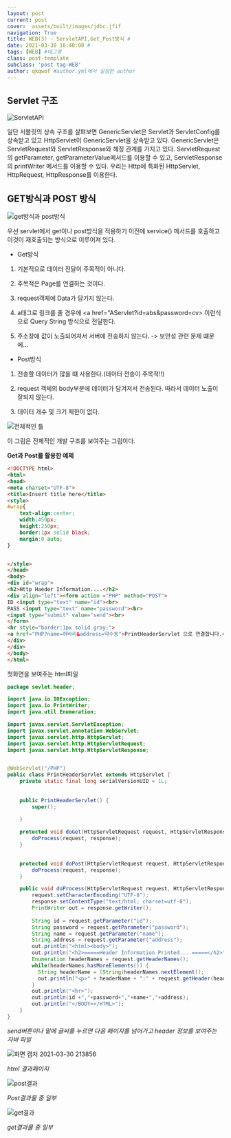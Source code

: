 ```yaml
---
layout: post
current: post
cover:  assets/built/images/jdbc.jfif
navigation: True
title: WEB(3) - ServletAPI,Get_Post방식 #
date: 2021-03-30 16:40:00 #
tags: [WEB] #태그명
class: post-template
subclass: 'post tag-WEB'
author: qkqwof #author.yml에서 설정한 author
---
```


## Servlet 구조

![ServletAPI](https://user-images.githubusercontent.com/76687078/112987022-34ffbb80-919d-11eb-9e92-6754f514333f.jpg)

일단 서블릿의 상속 구조를 살펴보면 GenericServlet은 Servlet과 ServletConfig를 상속받고 있고 HttpServlet이 GenericServlet을 상속받고 있다. 
GenericServlet은 ServletRequest와 ServletResponse와 헤징 관계를 가지고 있다. ServletRequest의 getParameter, getParameterValue메서드를 이용할 수 있고, ServletResponse의 printWriter 메서드를 이용할 수 있다. 우리는 Http에 특화된 HttpServlet, HttpRequest, HttpResponse를 이용한다.

## GET방식과 POST 방식

![get방식과 post방식](https://user-images.githubusercontent.com/76687078/112987089-4b0d7c00-919d-11eb-83b6-1e720602b562.jpg)

우선 servlet에서 get이나 post방식을 적용하기 이전에 service() 메서드를 호출하고 이것이 재호출되는 방식으로 이루어져 있다.

- Get방식

1. 기본적으로 데이터 전달이 주목적이 아니다.
2. 주목적은 Page를 연결하는 것이다.

3. request객체에 Data가 담기지 않는다.

4. a태그로 링크를 줄 경우에
<a href="AServlet?id=abs&password=cv> 이런식으로 Query String 방식으로 전달한다.

5. 주소창에 값이 노출되어져서 서버에 전송하지 않는다.
-> 보안성 관련 문제 떄문에...

- Post방식

1. 전송할 데이터가 많을 떄 사용한다.(데이터 전송이 주목적!!)

2. request 객체의 body부분에 데이터가 담겨져서 전송된다. 따라서 데이터 노출이 잘되지 않는다.

3. 데이터 개수 및 크기 제한이 없다.

![전체적인 틀](https://user-images.githubusercontent.com/76687078/112987162-5f517900-919d-11eb-808e-37f581473855.jpg)

이 그림은 전체적인 개발 구조를 보여주는 그림이다.


**Get과 Post를 활용한 예제**

``` html
<!DOCTYPE html>
<html>
<head>
<meta charset="UTF-8">
<title>Insert title here</title>
<style>
#wrap{
	text-align:center;
	width:450px;
	height:250px;
	border:1px solid black;
	margin:0 auto;
}


</style>
</head>
<body>
<div id="wrap">
<h2>Http Haeder Information....</h2>
<div align="left"><form action ="PHP" method="POST">
ID <input type="text" name="id"><br>
PASS <input type="text" name="password"><br>
<input type="submit" value="send"><br>
</form>
<hr style="border:1px solid gray;">
<a href="PHP?name=하바리&address=약수동">PrintHeaderServlet 으로 연결합니다.</a> 
</div>
</div>
</body>
</html>
```
첫화면을 보여주는 html파일

``` Java
package sevlet.header;

import java.io.IOException;
import java.io.PrintWriter;
import java.util.Enumeration;

import javax.servlet.ServletException;
import javax.servlet.annotation.WebServlet;
import javax.servlet.http.HttpServlet;
import javax.servlet.http.HttpServletRequest;
import javax.servlet.http.HttpServletResponse;


@WebServlet("/PHP")
public class PrintHeaderServlet extends HttpServlet {
	private static final long serialVersionUID = 1L;
       
   
    public PrintHeaderServlet() {
        super();
        
    }

	protected void doGet(HttpServletRequest request, HttpServletResponse response) throws ServletException, IOException {
		doProcess(request, response);
	}

	
	protected void doPost(HttpServletRequest request, HttpServletResponse response) throws ServletException, IOException {
		doProcess(request, response);
	}

	public void doProcess(HttpServletRequest request, HttpServletResponse response) throws ServletException, IOException{
		request.setCharacterEncoding("UTF-8");
		response.setContentType("text/html; charset=utf-8");
		PrintWriter out = response.getWriter();
		
	    String id = request.getParameter("id");
		String password = request.getParameter("password");
		String name = request.getParameter("name");
		String address = request.getParameter("address");
		out.println("<html><body>");
		out.println("<h2>=====Header Information Printed....=====</h2>");
		Enumeration headerNames = request.getHeaderNames();
	    while(headerNames.hasMoreElements()) {
	      String headerName = (String)headerNames.nextElement();
	      out.println("<p>" + headerName + ":" + request.getHeader(headerName));
	    }
	    out.println("<hr>");
	    out.println(id +","+password+","+name+","+address);
	    out.println("</BODY></HTML>");
	}
}
```

*send버튼이나 밑에 글씨를 누르면 다음 페이지를 넘어가고 header 정보를 보여주는 자바 파일*

![화면 캡처 2021-03-30 213856](https://user-images.githubusercontent.com/76687078/112990081-9a08e080-91a0-11eb-9a1d-7ad21f4efd33.png)

*html 결과페이지*

![post결과](https://user-images.githubusercontent.com/76687078/112990200-bf95ea00-91a0-11eb-87dd-2b9bf3488079.png)

*Post결과물 중 일부*

![get결과](https://user-images.githubusercontent.com/76687078/112990341-e7854d80-91a0-11eb-975b-74e06693c77c.png)

*get결과물 중 일부*